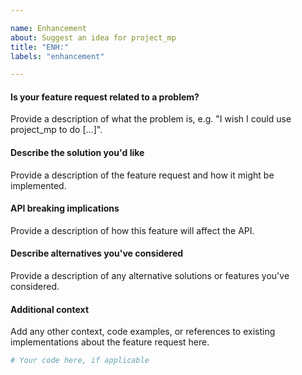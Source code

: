 ```yaml
---

name: Enhancement
about: Suggest an idea for project_mp
title: "ENH:"
labels: "enhancement"

---
```


#### Is your feature request related to a problem?

Provide a description of what the problem is, e.g. "I wish I could use
project_mp to do [...]".

#### Describe the solution you'd like

Provide a description of the feature request and how it might be implemented.

#### API breaking implications

Provide a description of how this feature will affect the API.

#### Describe alternatives you've considered

Provide a description of any alternative solutions or features you've considered.

#### Additional context

Add any other context, code examples, or references to existing implementations about
the feature request here.

```python
# Your code here, if applicable
```
